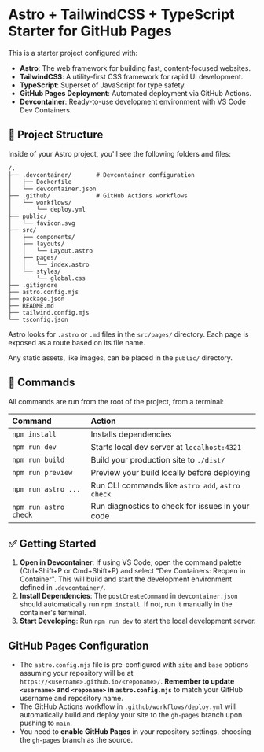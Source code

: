 # Astro + TailwindCSS + TypeScript Starter for GitHub Pages

This is a starter project configured with:

*   **Astro**: The web framework for building fast, content-focused websites.
*   **TailwindCSS**: A utility-first CSS framework for rapid UI development.
*   **TypeScript**: Superset of JavaScript for type safety.
*   **GitHub Pages Deployment**: Automated deployment via GitHub Actions.
*   **Devcontainer**: Ready-to-use development environment with VS Code Dev Containers.

## 🚀 Project Structure

Inside of your Astro project, you'll see the following folders and files:

```
/.
├── .devcontainer/       # Devcontainer configuration
│   ├── Dockerfile
│   └── devcontainer.json
├── .github/             # GitHub Actions workflows
│   └── workflows/
│       └── deploy.yml
├── public/
│   └── favicon.svg
├── src/
│   ├── components/
│   ├── layouts/
│   │   └── Layout.astro
│   ├── pages/
│   │   └── index.astro
│   └── styles/
│       └── global.css
├── .gitignore
├── astro.config.mjs
├── package.json
├── README.md
├── tailwind.config.mjs
└── tsconfig.json
```

Astro looks for `.astro` or `.md` files in the `src/pages/` directory. Each page is exposed as a route based on its file name.

Any static assets, like images, can be placed in the `public/` directory.

## 🧞 Commands

All commands are run from the root of the project, from a terminal:

| Command                | Action                                           |
| :--------------------- | :----------------------------------------------- |
| `npm install`          | Installs dependencies                            |
| `npm run dev`          | Starts local dev server at `localhost:4321`      |
| `npm run build`        | Build your production site to `./dist/`        |
| `npm run preview`      | Preview your build locally before deploying      |
| `npm run astro ...`    | Run CLI commands like `astro add`, `astro check` |
| `npm run astro check`  | Run diagnostics to check for issues in your code |

## ✅ Getting Started

1.  **Open in Devcontainer**: If using VS Code, open the command palette (Ctrl+Shift+P or Cmd+Shift+P) and select "Dev Containers: Reopen in Container". This will build and start the development environment defined in `.devcontainer/`.
2.  **Install Dependencies**: The `postCreateCommand` in `devcontainer.json` should automatically run `npm install`. If not, run it manually in the container's terminal.
3.  **Start Developing**: Run `npm run dev` to start the local development server.

## GitHub Pages Configuration

*   The `astro.config.mjs` file is pre-configured with `site` and `base` options assuming your repository will be at `https://<username>.github.io/<reponame>/`. **Remember to update `<username>` and `<reponame>` in `astro.config.mjs`** to match your GitHub username and repository name.
*   The GitHub Actions workflow in `.github/workflows/deploy.yml` will automatically build and deploy your site to the `gh-pages` branch upon pushing to `main`.
*   You need to **enable GitHub Pages** in your repository settings, choosing the `gh-pages` branch as the source.
